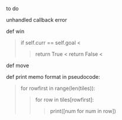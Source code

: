 
to do

unhandled callback error

def win
> if self.curr == self.goal <
>> return True <
> return False <

def move

def print memo
format in pseudocode:
> for rowfirst in range(len(tiles)):
>> for row in tiles[rowfirst]:
>>> print([num for num in row])
    
